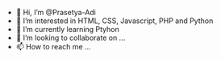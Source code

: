 - 👋 Hi, I’m @Prasetya-Adi
- 👀 I’m interested in HTML, CSS, Javascript, PHP and Python
- 🌱 I’m currently learning Ptyhon
- 💞️ I’m looking to collaborate on ...
- 📫 How to reach me ...

<!---
Prasetya-Adi/Prasetya-Adi is a ✨ special ✨ repository because its `README.md` (this file) appears on your GitHub profile.
You can click the Preview link to take a look at your changes.
--->
